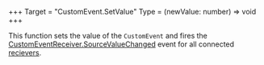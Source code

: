+++
Target = "CustomEvent.SetValue"
Type = (newValue: number) => void
+++

This function sets the value of the `CustomEvent` and fires the [CustomEventReceiver.SourceValueChanged](https://developer.roblox.com/api-reference/event/CustomEventReceiver/SourceValueChanged) event for all connected [recievers](https://developer.roblox.com/api-reference/class/CustomEventReciever).